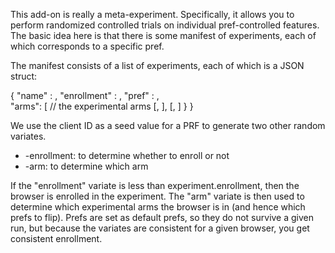 This add-on is really a meta-experiment. Specifically, it allows
you to perform randomized controlled trials on individual
pref-controlled features.  The basic idea here is that there is some
manifest of experiments, each of which corresponds to a specific pref.

The manifest consists of a list of experiments, each of which is a
JSON struct:

{
  "name" : <experiment-name>,
  "enrollment" : <fraction of the population to run this experiment>,
  "pref" : <pref to flip>,     
  "arms": [            // the experimental arms
     [<value>, <fraction>],
     [<value>, <fraction>]
  }
}

We use the client ID as a seed value for a PRF to generate two other
random variates.

- <experiment-name>-enrollment: to determine whether to enroll or not
- <experiment-name>-arm: to determine which arm

If the "enrollment" variate is less than experiment.enrollment, then
the browser is enrolled in the experiment. The "arm" variate is then
used to determine which experimental arms the browser is in (and hence
which prefs to flip). Prefs are set as default prefs, so they do not
survive a given run, but because the variates are consistent for a
given browser, you get consistent enrollment.



